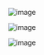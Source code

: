 ![image](https://user-images.githubusercontent.com/4705770/157161209-700dc612-b68f-4596-90f7-9b5efcefcf2c.png)

![image](https://user-images.githubusercontent.com/4705770/157161233-dfbc1046-15cb-4753-bdd9-c57534afd371.png)


![image](https://user-images.githubusercontent.com/4705770/157161246-2692882e-ea16-4998-a72e-2731bc2db31c.png)

